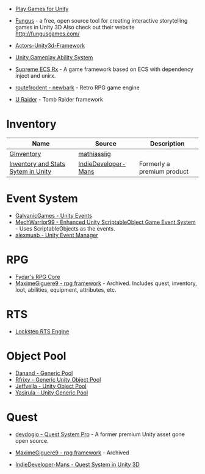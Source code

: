 
* [Play Games for Unity](https://github.com/playgameservices/play-games-plugin-for-unity)

* [Fungus](https://github.com/snozbot/fungus) - a free, open source tool for creating interactive storytelling games in Unity 3D Also check out their website http://fungusgames.com/

* [Actors-Unity3d-Framework](https://github.com/dimmpixeye/Actors-Unity3d-Framework)

* [Unity Gameplay Ability System](https://github.com/sjai013/UnityGameplayAbilitySystem)

* [Supreme ECS Rx](https://github.com/yy1985710/SupremeEcsRx) - A game framework based on ECS with dependency inject and unirx.
* [route1rodent - newbark](https://github.com/route1rodent/newbark) - Retro RPG game engine

* [U Raider](https://github.com/TiernanWatson/uraider) - Tomb Raider framework

# Inventory
| Name | Source | Description  |
| --- | --- | --- |  
|[GInventory](https://github.com/mathiassiig/GInventory)|[mathiassiig](https://github.com/mathiassiig)|
|[Inventory and Stats Sytem in Unity](https://github.com/IndieDeveloper-Mans/Inventory-and-stats-system-in-Unity3D)|[IndieDeveloper-Mans](https://github.com/IndieDeveloper-Mans)| Formerly a premium product

# Event System
* [GalvanicGames - Unity Events](https://github.com/GalvanicGames/unity-events)
* [MechWarrior99 - Enhanced Unity ScriptableObject Game Event System](https://github.com/MechWarrior99/Enhanced-Unity-ScriptableObject-Game-Event-System) - Uses ScriptableObjects as the events.
* [alexmuab - Unity Event Manager](https://github.com/alexmuab/unity-event-manager)

# RPG
* [Fydar's RPG Core](https://github.com/Fydar/RPGCore)
* [MaximeGiguere9 - rpg framework](https://github.com/MaximeGiguere9/rpg-framework) - Archived.  Includes quest, inventory, loot, abilities, equipment, attributes, etc.

# RTS

* [Lockstep RTS Engine](https://github.com/mrdav30/LockstepRTSEngine)

# Object Pool
* [Danand - Generic Pool](https://github.com/Danand/GenericPool)
* [Rfrixy - Generic Unity Object Pool](https://github.com/Rfrixy/Generic-Unity-Object-Pooler)
* [Jeffvella - Unity Object Pool](https://github.com/jeffvella/UnityObjectPooler)
* [Yasirula - Unity Generic Pool](https://github.com/yasirkula/UnityGenericPool)

# Quest

* [devdogio - Quest System Pro](https://github.com/devdogio/Quest-System-Pro) - A former premium Unity asset gone open source.

* [MaximeGiguere9 - rpg framework](https://github.com/MaximeGiguere9/rpg-framework/tree/master/Assets/Scripts/Definitions/Quests) - Archived

* [IndieDeveloper-Mans - Quest System in Unity 3D](https://github.com/IndieDeveloper-Mans/Quest-system-in-Unity3D)
